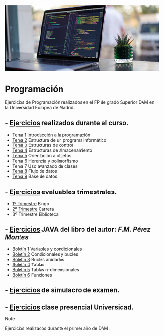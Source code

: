 ![Imagen de Cabecera](https://github.com/ArandaLidia/Programacion/blob/main/Captura%20de%20pantalla%202024-10-09%20004011.png)

# Programación

Ejercicios de Programación realizados en el FP de grado Superior DAM en la Universidad Europea de Madrid.

## - [Ejercicios](https://github.com/ArandaLidia/Programacion/tree/main/1%20-%20Ejercicios/) realizados durante el curso.

- [Tema 1](https://github.com/ArandaLidia/Programacion/tree/main/1%20-%20Ejercicios/T1) Introducción a la programación
- [Tema 2](https://github.com/ArandaLidia/Programacion/tree/main/1%20-%20Ejercicios/T2) Estructura de un programa informático
- [Tema 3](https://github.com/ArandaLidia/Programacion/tree/main/1%20-%20Ejercicios/T3) Estructuras de control
- [Tema 4](https://github.com/ArandaLidia/Programacion/tree/main/1%20-%20Ejercicios/T4) Estructuras de almacenamiento
- [Tema 5](https://github.com/ArandaLidia/Programacion/tree/main/1%20-%20Ejercicios/T5) Orientación a objetos
- [Tema 6](https://github.com/ArandaLidia/Programacion/tree/main/1%20-%20Ejercicios/T6) Herencia y polimorfismo
- [Tema 7](https://github.com/ArandaLidia/Programacion/tree/main/1%20-%20Ejercicios/T7) Uso avanzado de clases
- [Tema 8](https://github.com/ArandaLidia/Programacion/tree/main/1%20-%20Ejercicios/T8) Flujo de datos
- [Tema 9](https://github.com/ArandaLidia/Programacion/tree/main/1%20-%20Ejercicios/T9) Base de datos

## - [Ejercicios](https://github.com/ArandaLidia/Programacion/tree/main/2%20-%20Ejercicios%20Evaluables) evaluables trimestrales.
- [1º Trimestre](https://github.com/ArandaLidia/Programacion/tree/main/2%20-%20Ejercicios%20Evaluables/1Trimestre_Bingo) Bingo
- [2º Trimestre](https://github.com/ArandaLidia/Programacion/tree/main/2%20-%20Ejercicios%20Evaluables/2Trimestre_Carrera) Carrera
- [3º Trimestre](https://github.com/ArandaLidia/Programacion/tree/main/2%20-%20Ejercicios%20Evaluables/3Trimestre_Biblioteca) Biblioteca

## - [Ejercicios](https://github.com/ArandaLidia/Programacion/tree/main/3%20-%20PDFJAVA) JAVA del libro del autor: *F.M. Pérez Montes*
- [Boletín 1](https://github.com/ArandaLidia/Programacion/tree/main/3%20-%20PDFJAVA/src/B1_VariablesYCondicionales) Variables y condicionales
- [Boletín 2](https://github.com/ArandaLidia/Programacion/tree/main/3%20-%20PDFJAVA/src/B2_CondicionalesYBucles) Condicionales y bucles
- [Boletín 3](https://github.com/ArandaLidia/Programacion/tree/main/3%20-%20PDFJAVA/src/B3_BuclesAnidados) Bucles anidados
- [Boletín 4](https://github.com/ArandaLidia/Programacion/tree/main/3%20-%20PDFJAVA/src/B4_Tablas) Tablas
- [Boletín 5](https://github.com/ArandaLidia/Programacion/tree/main/3%20-%20PDFJAVA/src/B5_TablasnDimensionales) Tablas n-dimensionales
- [Boletín 6](https://github.com/ArandaLidia/Programacion/tree/main/3%20-%20PDFJAVA/src/B6_Funciones) Funciones


## - [Ejercicios](https://github.com/ArandaLidia/Programacion/tree/main/4%20-%20Ejercicios%20Simulacro) de simulacro de examen.
## - [Ejercicios](https://github.com/ArandaLidia/Programacion/tree/main/5%20-%20Ejercicios%20Clase%20Presencial) clase presencial Universidad.


> [!NOTE]
>Ejercicios realizados durante el primer año de DAM
> .
